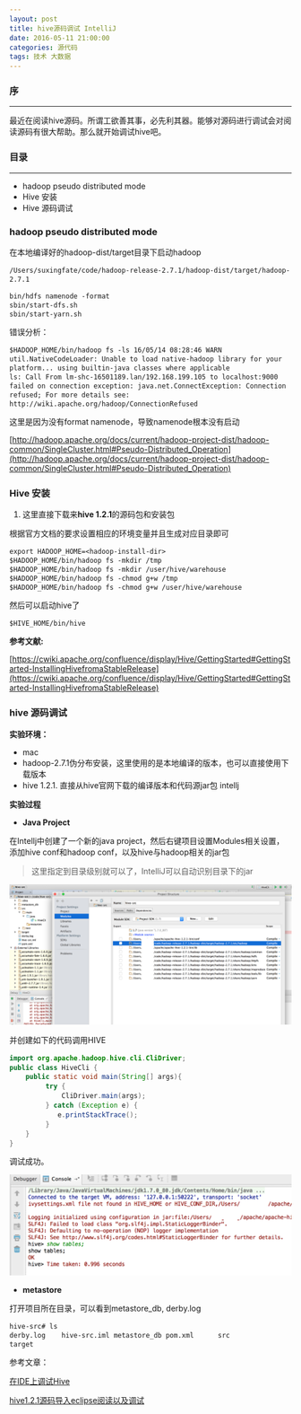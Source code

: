 ```yaml
---
layout: post
title: hive源码调试 IntelliJ
date: 2016-05-11 21:00:00
categories: 源代码
tags: 技术 大数据
---
```


### 序
***
最近在阅读hive源码。所谓工欲善其事，必先利其器。能够对源码进行调试会对阅读源码有很大帮助。那么就开始调试hive吧。

### 目录
***
- hadoop pseudo distributed mode
- Hive 安装
- Hive 源码调试



### hadoop pseudo distributed mode

在本地编译好的hadoop-dist/target目录下启动hadoop

```
/Users/suxingfate/code/hadoop-release-2.7.1/hadoop-dist/target/hadoop-2.7.1
```

```
bin/hdfs namenode -format
sbin/start-dfs.sh
sbin/start-yarn.sh 
```
错误分析：

```shell
$HADOOP_HOME/bin/hadoop fs -ls 16/05/14 08:28:46 WARN util.NativeCodeLoader: Unable to load native-hadoop library for your platform... using builtin-java classes where applicable
ls: Call From lm-shc-16501189.lan/192.168.199.105 to localhost:9000 failed on connection exception: java.net.ConnectException: Connection refused; For more details see:  http://wiki.apache.org/hadoop/ConnectionRefused
```

这里是因为没有format namenode，导致namenode根本没有启动

[http://hadoop.apache.org/docs/current/hadoop-project-dist/hadoop-common/SingleCluster.html#Pseudo-Distributed_Operation](http://hadoop.apache.org/docs/current/hadoop-project-dist/hadoop-common/SingleCluster.html#Pseudo-Distributed_Operation)


### Hive 安装

1. 这里直接下载来**hive 1.2.1**的源码包和安装包

根据官方文档的要求设置相应的环境变量并且生成对应目录即可

	export HADOOP_HOME=<hadoop-install-dir>
	$HADOOP_HOME/bin/hadoop fs -mkdir /tmp
	$HADOOP_HOME/bin/hadoop fs -mkdir /user/hive/warehouse
	$HADOOP_HOME/bin/hadoop fs -chmod g+w /tmp
	$HADOOP_HOME/bin/hadoop fs -chmod g+w /user/hive/warehouse

然后可以启动hive了

	$HIVE_HOME/bin/hive


**参考文献:**

[https://cwiki.apache.org/confluence/display/Hive/GettingStarted#GettingStarted-InstallingHivefromaStableRelease](https://cwiki.apache.org/confluence/display/Hive/GettingStarted#GettingStarted-InstallingHivefromaStableRelease)


### hive 源码调试

**实验环境：**

* mac
* hadoop-2.7.1伪分布安装，这里使用的是本地编译的版本，也可以直接使用下载版本
* hive 1.2.1. 直接从hive官网下载的编译版本和代码源jar包
intellj

**实验过程**

- **Java Project**

在Intellj中创建了一个新的java project，然后右键项目设置Modules相关设置，添加hive conf和hadoop conf，以及hive与hadoop相关的jar包

> 这里指定到目录级别就可以了，IntelliJ可以自动识别目录下的jar

![hive dep](../../../image/2016/hive-dep.png)

并创建如下的代码调用HIVE

```java
import org.apache.hadoop.hive.cli.CliDriver;
public class HiveCli {
    public static void main(String[] args){
      	 try {
      	     CliDriver.main(args);
      	 } catch (Exception e) {
            e.printStackTrace();
    	 }
    }
}
```

调试成功。

![hive dep](../../../image/2016/hive-debug.png)




- **metastore**

打开项目所在目录，可以看到metastore_db, derby.log


```shell
hive-src# ls
derby.log    hive-src.iml metastore_db pom.xml      src          target
```

参考文章：

[在IDE上调试Hive](http://eclipse-cc.iteye.com/blog/1410012)

[hive1.2.1源码导入eclipse阅读以及调试](http://blog.csdn.net/zhoudetiankong/article/details/50484086)




